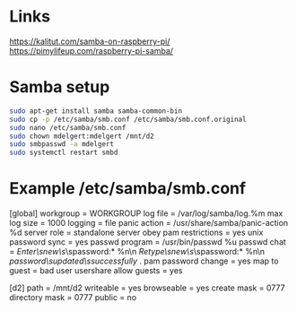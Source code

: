 # Links
https://kalitut.com/samba-on-raspberry-pi/
https://pimylifeup.com/raspberry-pi-samba/

# Samba setup
```bash
sudo apt-get install samba samba-common-bin
sudo cp -p /etc/samba/smb.conf /etc/samba/smb.conf.original
sudo nano /etc/samba/smb.conf
sudo chown mdelgert:mdelgert /mnt/d2
sudo smbpasswd -a mdelgert
sudo systemctl restart smbd
```

# Example /etc/samba/smb.conf
[global]
   workgroup = WORKGROUP
   log file = /var/log/samba/log.%m
   max log size = 1000
   logging = file
   panic action = /usr/share/samba/panic-action %d
   server role = standalone server
   obey pam restrictions = yes
   unix password sync = yes
   passwd program = /usr/bin/passwd %u
   passwd chat = *Enter\snew\s*\spassword:* %n\n *Retype\snew\s*\spassword:* %n\n *password\supdated\ssuccessfully* .
   pam password change = yes
   map to guest = bad user
   usershare allow guests = yes

[d2]
   path = /mnt/d2
   writeable = yes
   browseable = yes
   create mask = 0777
   directory mask = 0777
   public = no